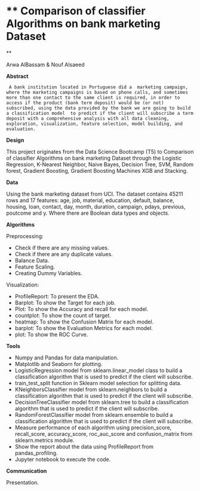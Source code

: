 # ** Comparison of classifier Algorithms on bank marketing Dataset
 **

Arwa AlBassam & Nouf Alsaeed

**Abstract**


     A bank institution located in Portuguese did a  marketing campaign, where the marketing campaigns is based on phone calls, and sometimes more than one contact to the same client is required, in order to access if the product (bank term deposit) would be (or not) subscribed, using the data provided by the bank we are going to build a classification model  to predict if the client will subscribe a term deposit with a comprehensive analysis with all data cleaning, exploration, visualization, feature selection, model building, and evaluation.



**Design**

This project originates from the Data Science Bootcamp (T5) to Comparison of classifier Algorithms on bank marketing Dataset through the Logistic Regression, K-Nearest Neighbor, Naive Bayes, Decision Tree, SVM, Random forest, Gradient Boosting, Gradient Boosting Machines XGB and Stacking.



**Data**

Using the bank marketing dataset from UCI. The dataset contains 45211 rows and 17 features: age, job, material, education, default, balance, housing, loan, contact, day, month, duration, campaign, pdays, previous, poutcome and y. Where there are Boolean data types and objects.

**Algorithms**

Preprocessing:
* Check if there are any missing values.
* Check if there are any duplicate values.
* Balance Data.
* Feature Scaling.
* Creating Dummy Variables.

Visualization:

* ProfileReport: To present the EDA.
* Barplot: To show the Target for each job.
* Plot: To show the Accuracy and recall for each model.
* countplot: To show the count of target.
* heatmap: To show the Confusion Matrix for each model.
* barplot: To show the Evaluation Metrics for each model.
* plot: To show the ROC Curve.



**Tools**

* Numpy and Pandas for data manipulation.
* Matplotlib and Seaborn for plotting.
* LogisticRegression model from sklearn.linear_model class to build a classification algorithm that is used to predict if the client will subscribe.
* train_test_split function in Sklearn model selection for splitting data.
* KNeighborsClassifier model from sklearn.neighbors to build a classification algorithm that is used to predict if the client will subscribe.
* DecisionTreeClassifier model from sklearn.tree to build a classification algorithm that is used to predict if the client will subscribe.
* RandomForestClassifier model from sklearn.ensemble to build a classification algorithm that is used to predict if the client will subscribe.
* Measure performance of each algorithm using precision_score, recall_score, accuracy_score, roc_auc_score and confusion_matrix from sklearn.metrics module.
* Show the report about the data using ProfileReport from pandas_profiling.
* Jupyter notebook to execute the code.



**Communication**

Presentation.

